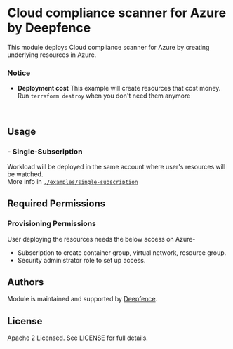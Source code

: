 # Cloud compliance scanner for Azure by Deepfence

This module deploys Cloud compliance scanner for Azure by creating underlying resources in Azure.

### Notice

* **Deployment cost** This example will create resources that cost money.<br/>Run `terraform destroy` when you don't need them anymore

<br/>

## Usage

### - Single-Subscription

Workload will be deployed in the same account where user's resources will be watched.<br/>
More info
in [`./examples/single-subscription`](https://github.com/deepfence/terraform-azure/tree/main/examples/single-subscription)

## Required Permissions

### Provisioning Permissions

User deploying the resources needs the below access on Azure-
- Subscription to create container group, virtual network, resource group.
- Security administrator role to set up access.

## Authors

Module is maintained and supported by [Deepfence](https://deepfence.io/).

## License

Apache 2 Licensed. See LICENSE for full details.
